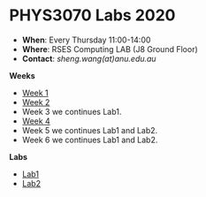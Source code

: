 PHYS3070 Labs 2020
==================
- **When**: Every Thursday 11:00-14:00
- **Where**: RSES Computing LAB (J8 Ground Floor)
- **Contact**: *sheng.wang(at)anu.edu.au*

**Weeks**
- [Week 1](https://github.com/sheng09/PHYS3070-2020/blob/master/Week1/After-class-reading.md#week1)
- [Week 2](https://github.com/sheng09/PHYS3070-2020/tree/master/Week2#week-2)
- Week 3 we continues Lab1.
- [Week 4](https://github.com/sheng09/PHYS3070-2020/blob/master/Week4/README.md#week-4)
- Week 5 we continues Lab1 and Lab2.
- Week 6 we continues Lab1 and Lab2.


**Labs**
- [Lab1](https://github.com/sheng09/PHYS3070-2020/blob/master/Week2/Lab1.md#lab-exercise-1-location-of-a-local-earthquake)
- [Lab2](https://github.com/sheng09/PHYS3070-2020/blob/master/Week4/README.md#week-4)
